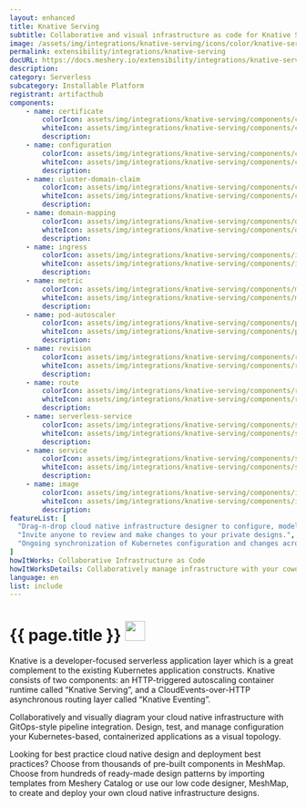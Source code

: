 ```yaml
---
layout: enhanced
title: Knative Serving
subtitle: Collaborative and visual infrastructure as code for Knative Serving
image: /assets/img/integrations/knative-serving/icons/color/knative-serving-color.svg
permalink: extensibility/integrations/knative-serving
docURL: https://docs.meshery.io/extensibility/integrations/knative-serving
description: 
category: Serverless
subcategory: Installable Platform
registrant: artifacthub
components: 
	- name: certificate
		colorIcon: assets/img/integrations/knative-serving/components/certificate/icons/color/certificate-color.svg
		whiteIcon: assets/img/integrations/knative-serving/components/certificate/icons/white/certificate-white.svg
		description: 
	- name: configuration
		colorIcon: assets/img/integrations/knative-serving/components/configuration/icons/color/configuration-color.svg
		whiteIcon: assets/img/integrations/knative-serving/components/configuration/icons/white/configuration-white.svg
		description: 
	- name: cluster-domain-claim
		colorIcon: assets/img/integrations/knative-serving/components/cluster-domain-claim/icons/color/cluster-domain-claim-color.svg
		whiteIcon: assets/img/integrations/knative-serving/components/cluster-domain-claim/icons/white/cluster-domain-claim-white.svg
		description: 
	- name: domain-mapping
		colorIcon: assets/img/integrations/knative-serving/components/domain-mapping/icons/color/domain-mapping-color.svg
		whiteIcon: assets/img/integrations/knative-serving/components/domain-mapping/icons/white/domain-mapping-white.svg
		description: 
	- name: ingress
		colorIcon: assets/img/integrations/knative-serving/components/ingress/icons/color/ingress-color.svg
		whiteIcon: assets/img/integrations/knative-serving/components/ingress/icons/white/ingress-white.svg
		description: 
	- name: metric
		colorIcon: assets/img/integrations/knative-serving/components/metric/icons/color/metric-color.svg
		whiteIcon: assets/img/integrations/knative-serving/components/metric/icons/white/metric-white.svg
		description: 
	- name: pod-autoscaler
		colorIcon: assets/img/integrations/knative-serving/components/pod-autoscaler/icons/color/pod-autoscaler-color.svg
		whiteIcon: assets/img/integrations/knative-serving/components/pod-autoscaler/icons/white/pod-autoscaler-white.svg
		description: 
	- name: revision
		colorIcon: assets/img/integrations/knative-serving/components/revision/icons/color/revision-color.svg
		whiteIcon: assets/img/integrations/knative-serving/components/revision/icons/white/revision-white.svg
		description: 
	- name: route
		colorIcon: assets/img/integrations/knative-serving/components/route/icons/color/route-color.svg
		whiteIcon: assets/img/integrations/knative-serving/components/route/icons/white/route-white.svg
		description: 
	- name: serverless-service
		colorIcon: assets/img/integrations/knative-serving/components/serverless-service/icons/color/serverless-service-color.svg
		whiteIcon: assets/img/integrations/knative-serving/components/serverless-service/icons/white/serverless-service-white.svg
		description: 
	- name: service
		colorIcon: assets/img/integrations/knative-serving/components/service/icons/color/service-color.svg
		whiteIcon: assets/img/integrations/knative-serving/components/service/icons/white/service-white.svg
		description: 
	- name: image
		colorIcon: assets/img/integrations/knative-serving/components/image/icons/color/image-color.svg
		whiteIcon: assets/img/integrations/knative-serving/components/image/icons/white/image-white.svg
		description: 
featureList: [
  "Drag-n-drop cloud native infrastructure designer to configure, model, and deploy your workloads.",
  "Invite anyone to review and make changes to your private designs.",
  "Ongoing synchronization of Kubernetes configuration and changes across any number of clusters."
]
howItWorks: Collaborative Infrastructure as Code
howItWorksDetails: Collaboratively manage infrastructure with your coworkers synchronously sharing the same designs.
language: en
list: include
---
```

<h1>{{ page.title }} <img src="{{ page.image }}" style="width: 35px; height: 35px;" /></h1>

<p>
Knative is a developer-focused serverless application layer which is a great complement to the existing Kubernetes application constructs. Knative consists of two components: an HTTP-triggered autoscaling container runtime called “Knative Serving”, and a CloudEvents-over-HTTP asynchronous routing layer called “Knative Eventing”.
</p>
<p>
    Collaboratively and visually diagram your cloud native infrastructure with GitOps-style pipeline integration. Design, test, and manage configuration your Kubernetes-based, containerized applications as a visual topology.
</p>
<p>
    Looking for best practice cloud native design and deployment best practices? Choose from thousands of pre-built components in MeshMap. Choose from hundreds of ready-made design patterns by importing templates from Meshery Catalog or use our low code designer, MeshMap, to create and deploy your own cloud native infrastructure designs.
</p>
